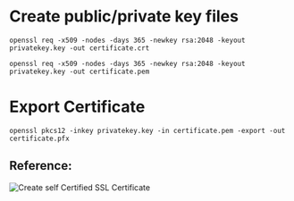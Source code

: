 # Create public/private key files

```
openssl req -x509 -nodes -days 365 -newkey rsa:2048 -keyout privatekey.key -out certificate.crt
```

```
openssl req -x509 -nodes -days 365 -newkey rsa:2048 -keyout privatekey.key -out certificate.pem
```


# Export Certificate

```
openssl pkcs12 -inkey privatekey.key -in certificate.pem -export -out certificate.pfx
```

## Reference:

![Create self Certified SSL Certificate](https://github.com/narottamgoyal/file-share/blob/main/Create%20self%20Certified%20SSL%20Certificate.gif)
